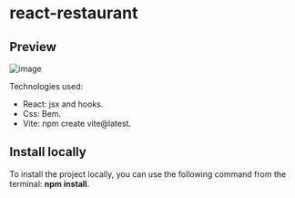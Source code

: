 # react-restaurant

## Preview
![image](https://user-images.githubusercontent.com/79488966/221913114-c0edb301-b874-4c23-9f04-ec95a48f1dd0.png)

Technologies used:
- React: jsx and hooks.
- Css: Bem.
- Vite: npm create vite@latest.

## Install locally
To install the project locally, you can use the following command from the terminal: **npm install**.

